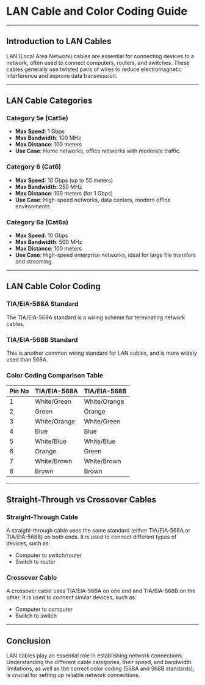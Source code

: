 # LAN Cable and Color Coding Guide


---

## Introduction to LAN Cables

LAN (Local Area Network) cables are essential for connecting devices to a network, often used to connect computers, routers, and switches. These cables generally use twisted pairs of wires to reduce electromagnetic interference and improve data transmission. 

---

## LAN Cable Categories

### Category 5e (Cat5e)
- **Max Speed**: 1 Gbps
- **Max Bandwidth**: 100 MHz
- **Max Distance**: 100 meters
- **Use Case**: Home networks, office networks with moderate traffic.

### Category 6 (Cat6)
- **Max Speed**: 10 Gbps (up to 55 meters)
- **Max Bandwidth**: 250 MHz
- **Max Distance**: 100 meters (for 1 Gbps)
- **Use Case**: High-speed networks, data centers, modern office environments.

### Category 6a (Cat6a)
- **Max Speed**: 10 Gbps
- **Max Bandwidth**: 500 MHz
- **Max Distance**: 100 meters
- **Use Case**: High-speed enterprise networks, ideal for large file transfers and streaming.

---

## LAN Cable Color Coding

### TIA/EIA-568A Standard

The TIA/EIA-568A standard is a wiring scheme for terminating network cables.


### TIA/EIA-568B Standard

This is another common wiring standard for LAN cables, and is more widely used than 568A.


### Color Coding Comparison Table

| Pin No | TIA/EIA-568A | TIA/EIA-568B |
|--------|--------------|--------------|
| 1      | White/Green  | White/Orange |
| 2      | Green        | Orange       |
| 3      | White/Orange | White/Green  |
| 4      | Blue         | Blue         |
| 5      | White/Blue   | White/Blue   |
| 6      | Orange       | Green        |
| 7      | White/Brown  | White/Brown  |
| 8      | Brown        | Brown        |

---

## Straight-Through vs Crossover Cables

### Straight-Through Cable

A straight-through cable uses the same standard (either TIA/EIA-568A or TIA/EIA-568B) on both ends. It is used to connect different types of devices, such as:
- Computer to switch/router
- Switch to router

### Crossover Cable

A crossover cable uses TIA/EIA-568A on one end and TIA/EIA-568B on the other. It is used to connect similar devices, such as:
- Computer to computer
- Switch to switch

---

## Conclusion

LAN cables play an essential role in establishing network connections. Understanding the different cable categories, their speed, and bandwidth limitations, as well as the correct color coding (568A and 568B standards), is crucial for setting up reliable network connections.





